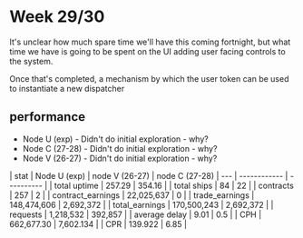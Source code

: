 # Week 29/30 

It's unclear how much spare time we'll have this coming fortnight, but what time we have is going to be spent on the UI adding user facing controls to the system.

Once that's completed, a mechanism by which the user token can be used to instantiate a new dispatcher 



## performance

* Node U (exp) - Didn't do initial exploration - why?
* Node C (27-28) - Didn't do initial exploration - why?
* Node V (26-27) - Didn't do initial exploration - why?

 
| stat              | Node U (exp) | node V (26-27) | node C (27-28)
| ---               | ------------ | ----------  |
| total uptime      | 257.29       | 354.16      | 
| total ships       | 84           | 22          | 
| contracts         | 257          | 2           | 
| contract_earnings | 22,025,637   | 0           | 
| trade_earnings    | 148,474,606  | 2,692,372   | 
| total_earnings    | 170,500,243  | 2,692,372   |
| requests          | 1,218,532    | 392,857     |
| average delay     | 9.01         | 0.5         | 
| CPH               | 662,677.30   | 7,602.134   |
| CPR               | 139.922      | 6.85        |
